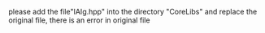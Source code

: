 please add the file"IAIg.hpp" into the directory "CoreLibs" and replace the original file, there is an error in original file
